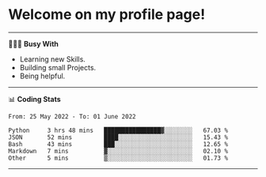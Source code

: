 # Welcome on my profile page!
<!-- print(("dralla"[::-1]+"s").capitalize()) -->

---
👨🏻‍💻 **Busy With**
* Learning new Skills.
* Building small Projects.
* Being helpful.

---
📊 **Coding Stats**
<!--START_SECTION:waka-->

```text
From: 25 May 2022 - To: 01 June 2022

Python     3 hrs 48 mins   ████████████████▓░░░░░░░░   67.03 %
JSON       52 mins         ████░░░░░░░░░░░░░░░░░░░░░   15.43 %
Bash       43 mins         ███░░░░░░░░░░░░░░░░░░░░░░   12.65 %
Markdown   7 mins          ▓░░░░░░░░░░░░░░░░░░░░░░░░   02.10 %
Other      5 mins          ▒░░░░░░░░░░░░░░░░░░░░░░░░   01.73 %
```

<!--END_SECTION:waka-->
---
